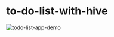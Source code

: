 # to-do-list-with-hive
![todo-list-app-demo](https://github.com/user-attachments/assets/6e515731-8dc9-4b7b-ab5f-0821e4d89b77)
